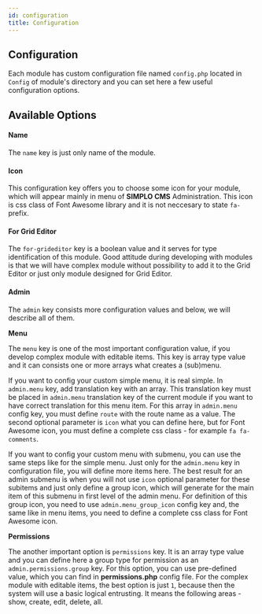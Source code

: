```yaml
---
id: configuration
title: Configuration
---
```


## Configuration

Each module has custom configuration file named `config.php` located in `Config` of module's directory and you can set 
here a few useful configuration options.

## Available Options

#### Name

The `name` key is just only name of the module.

#### Icon

This configuration key offers you to choose some icon for your module, which will appear mainly in menu of **SIMPLO CMS** Administration. This icon
is css class of Font Awesome library and it is not neccesary to state `fa-` prefix.

#### For Grid Editor

The `for-grideditor` key is a boolean value and it serves for type identification of this module. Good attitude during developing
with modules is that we will have complex module without possibility to add it to the Grid Editor or just only module designed for
Grid Editor.

#### Admin

The `admin` key consists more configuration values and below, we will describe all of them.

**Menu**

The `menu` key is one of the most important configuration value, if you develop complex module with editable items. This key is
array type value and it can consists one or more arrays what creates a (sub)menu.

If you want to config your custom simple menu, it is real simple. In `admin.menu` key, add translation key with an array. This translation
key must be placed in `admin.menu` translation key of the current module if you want to have correct translation for this menu item. For this array in
`admin.menu` config key, you must define `route` with the route name as a value. The second optional parameter is `icon` what you can define here, but for
Font Awesome icon, you must define a complete css class - for example `fa fa-comments`.

If you want to config your custom menu with submenu, you can use the same steps like for the simple menu. Just only for the `admin.menu` key in configuration file,
you will define more items here. The best result for an admin submenu is when you will not use `icon` optional parameter for these subitems and just only define a group icon,
which will generate for the main item of this submenu in first level of the admin menu. For definition of this group icon, you need to use `admin.menu_group_icon` config key and,
the same like in menu items, you need to define a complete css class for Font Awesome icon.

**Permissions**

The another important option is `permissions` key. It is an array type value and you can define here a group type for permission as an `admin.permissions.group` key. For this option, you
can use pre-defined value, which you can find in **permissions.php** config file. For the complex module with editable items, the best option is just `1`, because then the system will use 
a basic logical entrusting. It means the following areas - show, create, edit, delete, all.